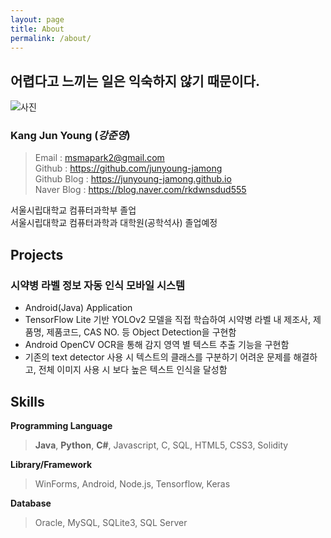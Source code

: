```yaml
---
layout: page
title: About
permalink: /about/
---
```


## 어렵다고 느끼는 일은 익숙하지 않기 때문이다. 

![사진](https://avatars1.githubusercontent.com/u/37667603?s=400&u=f7758a3eb95bd5c4aa76a503e9319c612f449a03&v=4)

### Kang Jun Young (*강준영*)

> Email : msmapark2@gmail.com <br/>
> Github : https://github.com/junyoung-jamong <br/>
> Github Blog : https://junyoung-jamong.github.io <br/>
> Naver Blog : https://blog.naver.com/rkdwnsdud555 <br/>

서울시립대학교 컴퓨터과학부 졸업<br/>
서울시립대학교 컴퓨터과학과 대학원(공학석사) 졸업예정<br/>


## Projects
### 시약병 라벨 정보 자동 인식 모바일 시스템
* Android(Java) Application
* TensorFlow Lite 기반 YOLOv2 모델을 직접 학습하여 시약병 라벨 내 제조사, 제품명, 제품코드, CAS NO. 등 Object Detection을 구현함 <br/>
* Android OpenCV OCR을 통해 감지 영역 별 텍스트 추출 기능을 구현함 <br/>
* 기존의 text detector 사용 시 텍스트의 클래스를 구분하기 어려운 문제를 해결하고, 전체 이미지 사용 시 보다 높은 텍스트 인식을 달성함


## Skills
**Programming Language**<br/>
> **Java**, **Python**, **C#**, Javascript, C, SQL, HTML5, CSS3, Solidity

**Library/Framework**
> WinForms, Android, Node.js, Tensorflow, Keras

**Database**
> Oracle, MySQL, SQLite3, SQL Server
